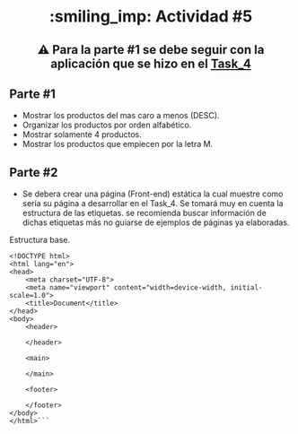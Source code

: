 <h1 align="center"> :smiling_imp: Actividad #5</h1>



<h2 align="center">⚠️ Para la parte #1 se debe seguir con la aplicación que se hizo en el <a href="https://github.com/JuanJooose/Java_Course/blob/main/Tasks/Task_4.md">Task_4</a> </h2>


<h2>Parte #1</h2>

- Mostrar los productos del mas caro a menos (DESC).
- Organizar los productos por orden alfabético.
- Mostrar solamente 4 productos. 
- Mostrar los productos que empiecen por la letra M.

<h2>Parte #2</h2>

- Se debera crear una página (Front-end) estática la cual muestre como sería su página a desarrollar en el Task_4. Se tomará muy en cuenta la estructura de las etiquetas. se recomienda buscar información de dichas etiquetas más no guiarse de ejemplos de páginas ya elaboradas.

Estructura base.

```html,
<!DOCTYPE html>
<html lang="en">
<head>
    <meta charset="UTF-8">
    <meta name="viewport" content="width=device-width, initial-scale=1.0">
    <title>Document</title>
</head>
<body>
    <header>
        
    </header>
    
    <main>
       
    </main>

    <footer>

    </footer>
</body>
</html>```
